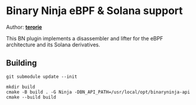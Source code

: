 # Binary Ninja eBPF & Solana support

Author: **[terorie](https://github.com/terorie)**

This BN plugin implements a disassembler and lifter for the eBPF architecture and its Solana derivatives.

## Building

```shell
git submodule update --init

mkdir build
cmake -B build . -G Ninja -DBN_API_PATH=/usr/local/opt/binaryninja-api
cmake --build build
```
